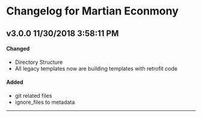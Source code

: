 # Changelog for Martian Econmony
## v3.0.0 11/30/2018 3:58:11 PM
#### Changed
- Directory Structure
- All legacy templates now are building templates with retrofit code

#### Added
- git related files
- ignore_files to metadata

--------------------------------------------------------
